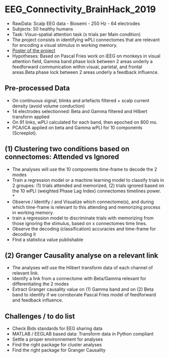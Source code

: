 # EEG_Connectivity_BrainHack_2019
* RawData: Scalp EEG data - Biosemi - 250 Hz - 64 electrodes
* Subjects: 50 healthy humans 
* Task: Visuo-spatial attention task (x trials per Main condition)
* The project consists in identifying wPLI connectomes that are relevant for encoding a visual stimulus in working memory.
* [Poster of the project](https://github.com/mtl-brainhack-school-2019/EEG_Connectivity_BrainHack_2019/blob/master/Anne_Monnier_OHBM_Connectomes.pdf "Poster")
* Hypotheses: Based on Pascal Fries work on iEEG on monkeys in visual attention field, Gamma band phase lock between 2 areas underly a feedforward communication within visual, parietal, and frontal areas.Beta phase lock between 2 areas underly a feedback influence.
 
## Pre-processed Data
* On continuous signal, blinks and artefacts filtered + scalp current density (avoid volume conduction)
* 14 electrodes selectionned: Beta and Gamma filtered and Hilbert transform applied
* On 91 links, wPLI calculated for each band, then epoched on 800 ms. 
* PCA/ICA applied on beta and Gamma wPLI for 10 components (Screeplot).

## (1) Clustering two conditions based on connectomes: Attended vs Ignored
* The analyses will use the 10 components time-frame to decode the 2 modes
* Train a regression model or a machine learning model to classify trials in 2 groupes: (1) trials attended and memorized, (2) trials ignored based on the 10 wPLI (weighted Phase Lag Index) connectomes timelines power. <br/>* 
* Observe / Identify / and Visualize which connectome(s), and during which time-frame is relevant to this attending and memorizing process in working memory.
* train a regression model to discriminate trials with memorizing from those ignoring the stimulus, based on x connectomes time lines.
* Observe the decoding (classification) accuracies and time-frame for decoding it
* FInd a statistica value publishable

## (2) Granger Causality analyse on a relevant link
* The analyses will use the Hilbert transform data of each channel of relevant link.
* Identify a link from a connectome with Beta/Gamma relevant for differentiating the 2 modes
* Extract Granger causality value on (1) Gamma band and on (2) Beta band to identify if we corroborate Pascal Fries model of feedforward and feedback influence.

## Challenges / to do list
* Check Bids standards for EEG sharing data
* MATLAB / EEGLAB based data: Transform data in Python compliant
* Settle a proper environnement for analyses
* Find the right package for cluster analyses 
* Find the right package for Granger Causality



